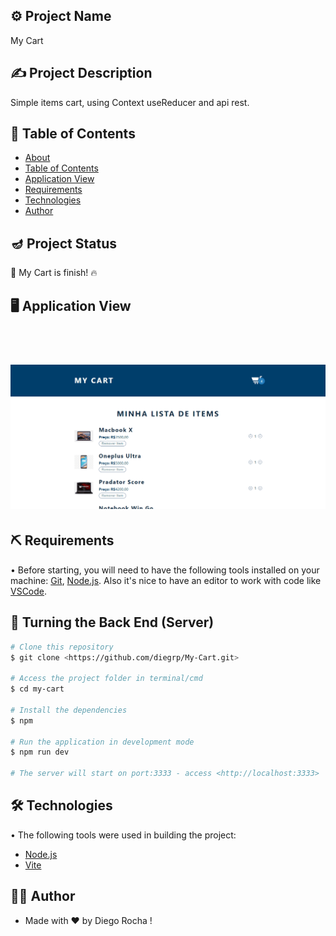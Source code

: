 ## ⚙️ Project Name <a name = "projectname" ></a>

<p align="left">My Cart</p>

## ✍️ Project Description

<p align="left">Simple items cart, using Context useReducer and api rest.</p>

## 🏁 Table of Contents <a name = "table-of-contents" ></a>

- [About](#projectname)
- [Table of Contents](#table-of-contents)
- [Application View](#application-view)
- [Requirements](#requirements)
- [Technologies](#technologies)
- [Author](#author)

## 🪔 Project Status 

<p align="left"> 
  🚀 My Cart is finish! 🔥
</p>

## 🖥️ Application View <a name = "application-view" ></a>

<br/>
<h1 align="center">
  <img alt="mycart app" src="./public/images/assets/mycart.gif" />
</h1>

## ⛏️ Requirements <a name = "requirements" ></a>

• Before starting, you will need to have the following tools installed on your machine:
[Git](https://git-scm.com), [Node.js](https://nodejs.org/en/). 
Also it's nice to have an editor to work with code like [VSCode](https://code.visualstudio.com/).

## 🎲 Turning the Back End (Server)

```bash
# Clone this repository
$ git clone <https://github.com/diegrp/My-Cart.git>

# Access the project folder in terminal/cmd
$ cd my-cart

# Install the dependencies
$ npm

# Run the application in development mode
$ npm run dev

# The server will start on port:3333 - access <http://localhost:3333>
```

## 🛠️ Technologies <a name = "technologies" ></a>

• The following tools were used in building the project: 

- [Node.js](https://nodejs.org/en/)
- [Vite](https://vitejs.dev/)

## 👨‍💼 Author <a name = "author" ></a>

- Made with ❤️ by Diego Rocha !